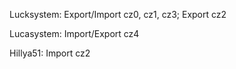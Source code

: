 Lucksystem: Export/Import cz0, cz1, cz3; Export cz2

Lucasystem: Import/Export cz4

Hillya51: Import cz2
